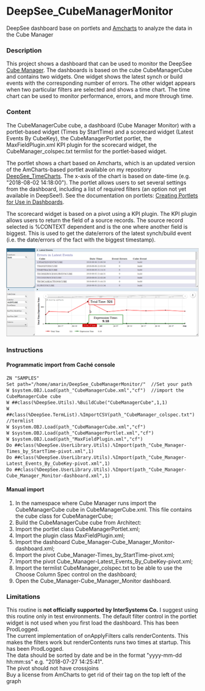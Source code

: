 # DeepSee_CubeManagerMonitor
DeepSee dashboard base on portlets and [Amcharts](https://www.amcharts.com/) to analyze the data in the Cube Manager


### Description
This project shows a dashboard that can be used to monitor the DeepSee [Cube Manager](https://docs.intersystems.com/latest/csp/docbook/DocBook.UI.Page.cls?KEY=D2IMP_ch_current#D2IMP_current_cubemgr). The dashboards is based on the cube CubeManagerCube and contains two widgets. One widget shows the latest synch or build events with the corresponding number of errors. The other widget appears when two particular filters are selected and shows a time chart. The time chart can be used to monitor performance, errors, and more through time. 

### Content
The CubeManagerCube cube, a dashboard (Cube Manager Monitor) with a portlet-based widget (Times by StartTime) and a scorecard widget (Latest Events By CubeKey), the CubeManagerPortlet portlet, the MaxFieldPlugin.xml KPI plugin for the scorecard widget, the CubeManager_colspec.txt termlist for the portlet-based widget. 

The portlet shows a chart based on Amcharts, which is an updated version of the AmCharts-based portlet available on my repository [DeepSee_TimeCharts](https://github.com/aless80/DeepSee_TimeCharts). The x-axis of the chart is based on date-time (e.g. "2018-08-02 14:18:00"). The portlet allows users to set several settings from the dashboard, including a list of required filters (an option not yet available in DeepSee!). See the documentation on portlets: [Creating Portlets for Use in Dashboards](http://docs.intersystems.com/latest/csp/docbook/DocBook.UI.Page.cls?KEY=D2IMP_ch_portlets).

The scorecard widget is based on a pivot using a KPI plugin. The KPI plugin allows users to return the field of a source records. The source record selected is %CONTEXT dependent and is the one where another field is biggest. This is used to get the date/errors of the latest synch/build event (i.e. the date/errors of the fact with the biggest timestamp). 

![Alt Text](https://github.com/aless80/DeepSee_CubeManagerMonitor/blob/master/img/dashboard.png)


### Instructions
#### Programmatic import from Caché console


```
ZN "SAMPLES"
Set path="/home/amarin/DeepSee_CubeManagerMonitor/"  //Set your path
W $system.OBJ.Load(path_"CubeManagerCube.xml","cf")  //import the CubeManagerCube cube
W ##class(%DeepSee.Utils).%BuildCube("CubeManagerCube",1,1)
W ##class(%DeepSee.TermList).%ImportCSV(path_"CubeManager_colspec.txt") //termlist
W $system.OBJ.Load(path_"CubeManagerCube.xml","cf")
W $system.OBJ.Load(path_"CubeManagerPortlet.xml","cf")
W $system.OBJ.Load(path_"MaxFieldPlugin.xml","cf")
Do ##class(%DeepSee.UserLibrary.Utils).%Import(path_"Cube_Manager-Times_by_StartTime-pivot.xml",1)
Do ##class(%DeepSee.UserLibrary.Utils).%Import(path_"Cube_Manager-Latest_Events_By_CubeKey-pivot.xml",1)
Do ##class(%DeepSee.UserLibrary.Utils).%Import(path_"Cube_Manager-Cube_Manager_Monitor-dashboard.xml",1)
```

<!--If your instance does not support UDL formatting please use the .xml files in the xml directory.
-->

#### Manual import
1) In the namespace where Cube Manager runs import the CubeManagerCube cube in CubeManagerCube.xml. This file contains the cube class for CubeManagerCube;
2) Build the CubeManagerCube cube from Architect:
3) Import the portlet class CubeManagerPortlet.xml;
4) Import the plugin class MaxFieldPlugin.xml;
5) Import the dashboard Cube_Manager-Cube_Manager_Monitor-dashboard.xml;
6) Import the pivot Cube_Manager-Times_by_StartTime-pivot.xml;
7) Import the pivot Cube_Manager-Latest_Events_By_CubeKey-pivot.xml;
8) Import the termlist CubeManager_colspec.txt to be able to use the Choose Column Spec control on the dashboard;
9) Open the Cube_Manager-Cube_Manager_Monitor dashboard.


### Limitations
This routine is **not officially supported by InterSystems Co.** I suggest using this routine only in test environments.
The default filter control in the portlet widget is not used when you first load the dashboard. This has been ProdLogged.  
The current implementation of onApplyFilters calls renderContents. This makes the filters work but renderContents runs two times at startup. This has been ProdLogged.  
The data should be sorted by date and be in the format "yyyy-mm-dd hh:mm:ss" e.g. "2018-07-27 14:25:41".  
The pivot should not have crossjoins  
Buy a license from AmCharts to get rid of their tag on the top left of the graph
